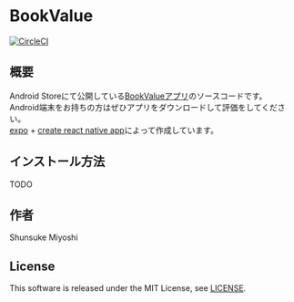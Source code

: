 # BookValue

[![CircleCI](https://circleci.com/gh/sh-miyoshi/BookValue.svg?style=svg)](https://circleci.com/gh/sh-miyoshi/BookValue)

## 概要

Android Storeにて公開している[BookValueアプリ](https://play.google.com/store/apps/details?id=com.smiyoshi.bookvalue)のソースコードです。  
Android端末をお持ちの方はぜひアプリをダウンロードして評価をしてください。  
[expo](https://expo.io/) + [create react native app](https://github.com/react-community/create-react-native-app)によって作成しています。

## インストール方法

TODO

## 作者

Shunsuke Miyoshi

## License

This software is released under the MIT License, see [LICENSE](./LICENSE).
